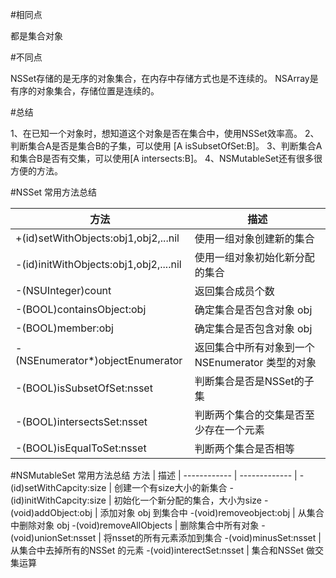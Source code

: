 #相同点

都是集合对象

#不同点

NSSet存储的是无序的对象集合，在内存中存储方式也是不连续的。
NSArray是有序的对象集合，存储位置是连续的。

#总结

1、在已知一个对象时，想知道这个对象是否在集合中，使用NSSet效率高。
2、判断集合A是否是集合B的子集，可以使用 [A isSubsetOfSet:B]。
3、判断集合A和集合B是否有交集，可以使用[A intersects:B]。
4、NSMutableSet还有很多很方便的方法。



#NSSet 常用方法总结

方法 | 描述 |
------------ | ------------- | 
+(id)setWithObjects:obj1,obj2,...nil	 | 使用一组对象创建新的集合 
-(id)initWithObjects:obj1,obj2,....nil  | 使用一组对象初始化新分配的集合
-(NSUInteger)count|    返回集合成员个数
-(BOOL)containsObject:obj |  确定集合是否包含对象 obj
-(BOOL)member:obj | 确定集合是否包含对象 obj
-(NSEnumerator*)objectEnumerator | 返回集合中所有对象到一个 NSEnumerator 类型的对象
-(BOOL)isSubsetOfSet:nsset | 判断集合是否是NSSet的子集
-(BOOL)intersectsSet:nsset | 判断两个集合的交集是否至少存在一个元素
-(BOOL)isEqualToSet:nsset | 判断两个集合是否相等

#NSMutableSet 常用方法总结
方法 | 描述 |
------------ | ------------- | 
-(id)setWithCapcity:size | 创建一个有size大小的新集合
-(id)initWithCapcity:size | 初始化一个新分配的集合，大小为size
-(void)addObject:obj | 添加对象 obj 到集合中
-(void)removeobject:obj | 从集合中删除对象 obj
-(void)removeAllObjects | 删除集合中所有对象
-(void)unionSet:nsset | 将nsset的所有元素添加到集合
-(void)minusSet:nsset | 从集合中去掉所有的NSSet 的元素
-(void)interectSet:nsset | 集合和NSSet 做交集运算